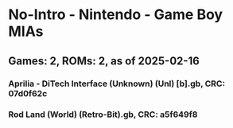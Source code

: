 # No-Intro - Nintendo - Game Boy MIAs
## Games: 2, ROMs: 2, as of 2025-02-16

### Aprilia - DiTech Interface (Unknown) (Unl) [b].gb, CRC: 07d0f62c
### Rod Land (World) (Retro-Bit).gb, CRC: a5f649f8

